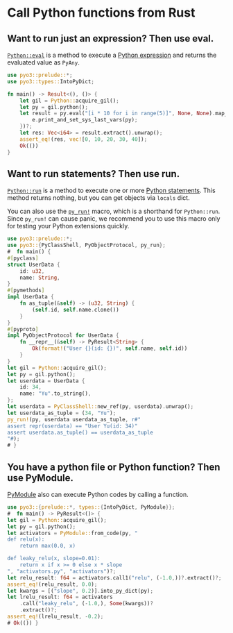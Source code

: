 # Call Python functions from Rust

## Want to run just an expression? Then use eval.

[`Python::eval`](https://pyo3.rs/master/doc/pyo3/struct.Python.html#method.eval) is
a method to execute a [Python expression](https://docs.python.org/3.7/reference/expressions.html)
and returns the evaluated value as `PyAny`.

```rust
use pyo3::prelude::*;
use pyo3::types::IntoPyDict;

fn main() -> Result<(), ()> {
    let gil = Python::acquire_gil();
    let py = gil.python();
    let result = py.eval("[i * 10 for i in range(5)]", None, None).map_err(|e| {
        e.print_and_set_sys_last_vars(py);
    })?;
    let res: Vec<i64> = result.extract().unwrap();
    assert_eq!(res, vec![0, 10, 20, 30, 40]);
    Ok(())
}
```

## Want to run statements? Then use run.

[`Python::run`](https://pyo3.rs/master/doc/pyo3/struct.Python.html#method.run)
is a method to execute one or more
[Python statements](https://docs.python.org/3.7/reference/simple_stmts.html).
This method returns nothing, but you can get objects via `locals` dict.

You can also use the [`py_run!`](https://pyo3.rs/master/doc/pyo3/macro.py_run.html)
macro, which is a shorthand for `Python::run`.
Since `py_run!` can cause panic, we recommend you to use this macro only for testing
your Python extensions quickly.

```rust
use pyo3::prelude::*;
use pyo3::{PyClassShell, PyObjectProtocol, py_run};
#  fn main() {
#[pyclass]
struct UserData {
    id: u32,
    name: String,
}
#[pymethods]
impl UserData {
    fn as_tuple(&self) -> (u32, String) {
        (self.id, self.name.clone())
    }
}
#[pyproto]
impl PyObjectProtocol for UserData {
    fn __repr__(&self) -> PyResult<String> {
        Ok(format!("User {}(id: {})", self.name, self.id))
    }
}
let gil = Python::acquire_gil();
let py = gil.python();
let userdata = UserData {
    id: 34,
    name: "Yu".to_string(),
};
let userdata = PyClassShell::new_ref(py, userdata).unwrap();
let userdata_as_tuple = (34, "Yu");
py_run!(py, userdata userdata_as_tuple, r#"
assert repr(userdata) == "User Yu(id: 34)"
assert userdata.as_tuple() == userdata_as_tuple
"#);
# }
```

## You have a python file or Python function? Then use PyModule.
[PyModule](https://pyo3.rs/master/doc/pyo3/types/struct.PyModule.html) also can
execute Python codes by calling a function.

```rust
use pyo3::{prelude::*, types::{IntoPyDict, PyModule}};
#  fn main() -> PyResult<()> {
let gil = Python::acquire_gil();
let py = gil.python();
let activators = PyModule::from_code(py, "
def relu(x):
    return max(0.0, x)

def leaky_relu(x, slope=0.01):
    return x if x >= 0 else x * slope
", "activators.py", "activators")?;
let relu_result: f64 = activators.call1("relu", (-1.0,))?.extract()?;
assert_eq!(relu_result, 0.0);
let kwargs = [("slope", 0.2)].into_py_dict(py);
let lrelu_result: f64 = activators
    .call("leaky_relu", (-1.0,), Some(kwargs))?
    .extract()?;
assert_eq!(lrelu_result, -0.2);
# Ok(()) }
```


